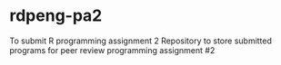 # rdpeng-pa2
To submit R programming assignment 2
Repository to store submitted programs for peer review programming assignment #2
